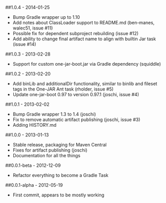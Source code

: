 ##1.0.4 - 2014-01-25
* Bump Gradle wrapper up to 1.10
* Add notes about ClassLoader support to README.md (ben-manes, walec51, issue #11)
* Possible fix for dependent subproject rebuilding (issue #12)
* Add ability to change final artifact name to align with builtin Jar task (issue #14)

##1.0.3 - 2013-02-28
* Support for custom one-jar-boot.jar via Gradle dependency (squiddle)

##1.0.2 - 2013-02-20
* Add binLib and additionalDir functionality, similar to binlib and fileset tags in the One-JAR Ant task (rholder, issue #5)
* Update one-jar-boot 0.97 to version 0.97.1 (joschi, issue #4)

##1.0.1 - 2013-02-02
* Bump Gradle wrapper 1.3 to 1.4 (joschi)
* Fix to remove automatic artifact publishing (joschi, issue #3)
* Adding HISTORY.md

##1.0.0 - 2013-01-13
* Stable release, packaging for Maven Central
* Fixes for artifact publishing (joschi)
* Documentation for all the things

##0.0.1-beta - 2012-12-09
* Refactor everything to become a Gradle Task

##0.0.1-alpha - 2012-05-19
* First commit, appears to be mostly working